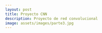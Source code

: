 ```yaml
---
layout: post
title: Proyecto CNN
description: Proyecto de red convolucional
image: assets/images/parte3.jpg
---
```

